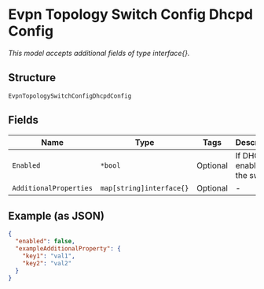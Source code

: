 
# Evpn Topology Switch Config Dhcpd Config

*This model accepts additional fields of type interface{}.*

## Structure

`EvpnTopologySwitchConfigDhcpdConfig`

## Fields

| Name | Type | Tags | Description |
|  --- | --- | --- | --- |
| `Enabled` | `*bool` | Optional | If DHCPD is enabled on the switch |
| `AdditionalProperties` | `map[string]interface{}` | Optional | - |

## Example (as JSON)

```json
{
  "enabled": false,
  "exampleAdditionalProperty": {
    "key1": "val1",
    "key2": "val2"
  }
}
```

